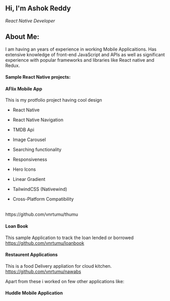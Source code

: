 <h2>Hi, I'm Ashok Reddy </h2>

<p><em>React Native Developer</em></p>

<h2>About Me:</h2>
<p>
I am having an years of experience in working Mobile Applicaitions.  Has extensive knowledge of front-end JavaScript and APIs as well as significant experience with popular frameworks and libraries like React native and Redux. 
</p>

<h4> Sample React Native projects: </h4>


#### AFlix Mobile App

This is my protfolio project having cool design 
- React Native

- React Native Navigation

- TMDB Api

- Image Carousel

- Searching functionality

- Responsiveness

- Hero Icons

- Linear Gradient

- TailwindCSS (Nativewind)

- Cross-Platform Compatibility
  
<br />
https://github.com/vnrtumu/thumu
<br />


#### Loan Book

This sample Application to track the loan lended or borrowed
<br />
https://github.com/vnrtumu/loanbook
<br />


#### Restaurent Applications

This is a food Delivery appliation for cloud kitchen.
<br />
https://github.com/vnrtumu/nawabs
<br />


Apart from these i worked on few other applications like:

#### Huddle Mobile Application

